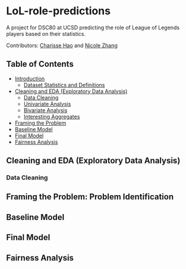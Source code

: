 # LoL-role-predictions
A project for DSC80 at UCSD predicting the role of League of Legends players based on their statistics.

Contributors: [Charisse Hao](https://www.linkedin.com/in/charisse-hao/) and [Nicole Zhang](https://www.linkedin.com/in/nicole-zhang-31a09122b/)


## Table of Contents
- [Introduction](#introduction)
    - [Dataset Statistics and Definitions](#dataset-statistics-and-definitions)
- [Cleaning and EDA (Exploratory Data Analysis)](#cleaning-and-eda)
    - [Data Cleaning](#data-cleaning)
    - [Univariate Analysis](#univariate-analysis)
    - [Bivariate Analysis](#bivariate-analysis)
    - [Interesting Aggregates](#interesting-aggregates)
- [Framing the Problem](#framing-the-problem:-problem-identification)
- [Baseline Model](#baseline-model)
- [Final Model](#final-model)
- [Fairness Analysis](#fairness-analysis)

## Cleaning and EDA (Exploratory Data Analysis) 

### Data Cleaning


## Framing the Problem: Problem Identification

## Baseline Model

## Final Model

## Fairness Analysis